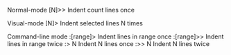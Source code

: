 Normal-mode
	[N]>>
		Indent count lines once

Visual-mode
	[N]>
		Indent selected lines N times

Command-line mode
	:[range]>
		Indent lines in range once
	:[range]>>
		Indent lines in range twice
	:> N
		Indent N lines once
	:>> N
		Indent N lines twice
